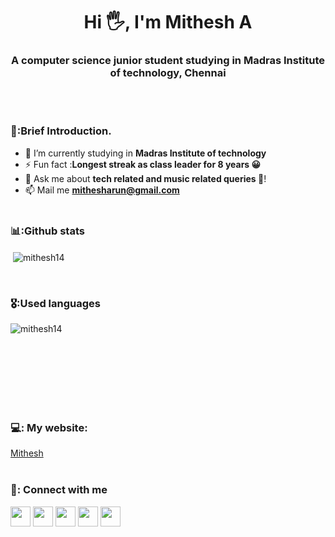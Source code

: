 <h1 align="center">Hi 🖐, I'm Mithesh A</h1>
<h3 align="center">A computer science junior student studying in Madras Institute of technology, Chennai</h3><br><br>


### 📝:Brief Introduction.
- 🔭 I’m currently studying in **Madras Institute of technology**
- ⚡ Fun fact :**Longest streak as class leader for 8 years 😀**
- 💬 Ask me about **tech related and music related queries 🤩**!
- 📫 Mail me **mithesharun@gmail.com**<br><br>


### 📊:Github stats
<p>&nbsp;<img align="center" src="https://github-readme-stats.vercel.app/api?username=mithesh14&show_icons=true&locale=en" alt="mithesh14" /></p><br>


### 🎖️:Used languages
<p><img align="left" src="https://github-readme-stats.vercel.app/api/top-langs?username=mithesh14&show_icons=true&locale=en&layout=compact" alt="mithesh14" />&nbsp;&nbsp;&nbsp;</p><br><br><br><br><br><br>



### 💻: My website:
 <a href="https://mithesh14.netlify.app/">Mithesh</a>
 <br><br>
 


### 🤟: Connect with me
[<img width=32 height=32 src="https://simpleicons.org/icons/instagram.svg">](https://www.instagram.com/mithesh_14)
[<img width=32 height=32 src="https://simpleicons.org/icons/linkedin.svg">](https://www.linkedin.com/in/Mithesh14)
[<img width=32 height=32 src="https://simpleicons.org/icons/github.svg">](https://www.github.com/mithesh14)
[<img width=32 height=32 src="https://simpleicons.org/icons/hackerrank.svg">](https://www.hackerrank.com/mithesharun)
[<img width=32 height=32 src="https://simpleicons.org/icons/codechef.svg">](https://www.hackerrank.com/mithesharun)


